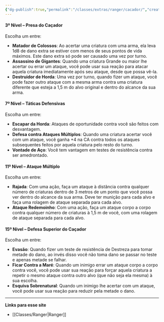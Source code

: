 ```yaml
---
{"dg-publish":true,"permalink":"/classes/extras/ranger/cacador/","created":"2024-07-26T08:59:56.000-03:00"}
---
```



#### **3º Nível – Presa do Caçador**
Escolha um entre:

- **Matador de Colossos**: Ao acertar uma criatura com uma arma, ela leva 1d8 de dano extra se estiver com menos de seus pontos de vida máximos. Este dano extra só pode ser causado uma vez por turno.
- **Assassino de Gigantes**: Quando uma criatura Grande ou maior lhe acertar ou errar um ataque, você pode usar sua reação para atacar aquela criatura imediatamente após seu ataque, desde que possa vê-la.
- **Destruidor de Horda**: Uma vez por turno, quando fizer um ataque, você pode fazer outro ataque com a mesma arma contra uma criatura diferente que esteja a 1,5 m do alvo original e dentro do alcance da sua arma.

#### **7º Nível – Táticas Defensivas**
Escolha um entre:

- **Escapar da Horda**: Ataques de oportunidade contra você são feitos com desvantagem.
- **Defesa contra Ataques Múltiplos**: Quando uma criatura acertar você com um ataque, você ganha +4 na CA contra todos os ataques subsequentes feitos por aquela criatura pelo resto do turno.
- **Vontade de Aço**: Você tem vantagem em testes de resistência contra ser amedrontado.

#### **11º Nível – Ataque Múltiplo**
Escolha um entre:

- **Rajada**: Com uma ação, faça um ataque à distância contra qualquer número de criaturas dentro de 3 metros de um ponto que você possa ver dentro do alcance da sua arma. Deve ter munição para cada alvo e faça uma rolagem de ataque separada para cada alvo.
- **Ataque Redemoinho**: Com uma ação, faça um ataque corpo a corpo contra qualquer número de criaturas à 1,5 m de você, com uma rolagem de ataque separada para cada alvo.

#### **15º Nível – Defesa Superior do Caçador**
Escolha um entre:

- **Evasão**: Quando fizer um teste de resistência de Destreza para tomar metade do dano, ao invés disso você não toma dano se passar no teste e apenas metade se falhar.
- **Ficar Contra a Maré**: Quando um inimigo errar um ataque corpo a corpo contra você, você pode usar sua reação para forçar aquela criatura a repetir o mesmo ataque contra outro alvo (que não seja ela mesma) à sua escolha.
- **Esquiva Sobrenatural**: Quando um inimigo lhe acertar com um ataque, você pode usar sua reação para reduzir pela metade o dano.

___
**Links para esse site**
- [[Classes/Ranger\|Ranger]]